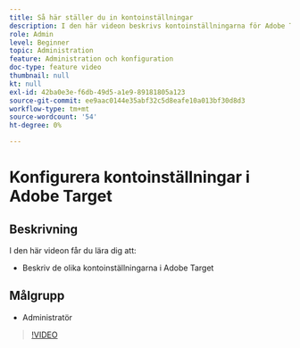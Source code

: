 ```yaml
---
title: Så här ställer du in kontoinställningar
description: I den här videon beskrivs kontoinställningarna för Adobe Target. I den här videon finns exempel på hur olika inställningar påverkar Adobe Target.
role: Admin
level: Beginner
topic: Administration
feature: Administration och konfiguration
doc-type: feature video
thumbnail: null
kt: null
exl-id: 42ba0e3e-f6db-49d5-a1e9-89181805a123
source-git-commit: ee9aac0144e35abf32c5d8eafe10a013bf30d8d3
workflow-type: tm+mt
source-wordcount: '54'
ht-degree: 0%

---
```


# Konfigurera kontoinställningar i Adobe Target

## Beskrivning

I den här videon får du lära dig att:

* Beskriv de olika kontoinställningarna i Adobe Target

## Målgrupp

* Administratör

>[!VIDEO](https://video.tv.adobe.com/v/17379/?quality=12)
